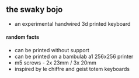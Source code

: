 ## the swaky bojo

- an experimental handwired 3d printed keyboard

#### random facts

- can be printed without support
- can be printed on a bambulab a1 256x256 printer
- m5 screws - 2x 23mm / 3x 20mm
- inspired by le chiffre and geist totem keyboards 
  
